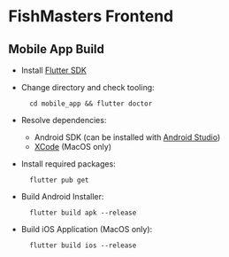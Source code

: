 # FishMasters Frontend

## Mobile App Build

- Install [Flutter SDK](https://flutter.dev)
- Change directory and check tooling:

        cd mobile_app && flutter doctor

- Resolve dependencies:
  - Android SDK (can be installed with [Android Studio](https://developer.android.com/studio))
  - [XCode](https://developer.apple.com/xcode/) (MacOS only)
- Install required packages:

        flutter pub get

- Build Android Installer:

        flutter build apk --release

- Build iOS Application (MacOS only):

        flutter build ios --release
